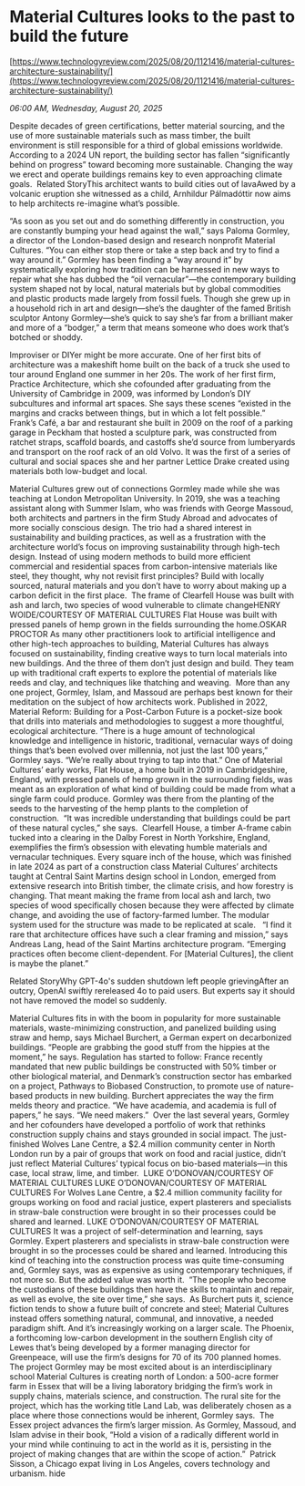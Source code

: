 # Material Cultures looks to the past to build the future

[https://www.technologyreview.com/2025/08/20/1121416/material-cultures-architecture-sustainability/](https://www.technologyreview.com/2025/08/20/1121416/material-cultures-architecture-sustainability/)

*06:00 AM, Wednesday, August 20, 2025*

Despite decades of green certifications, better material sourcing, and the use of more sustainable materials such as mass timber, the built environment is still responsible for a third of global emissions worldwide. According to a 2024 UN report, the building sector has fallen “significantly behind on progress” toward becoming more sustainable. Changing the way we erect and operate buildings remains key to even approaching climate goals.  Related StoryThis architect wants to build cities out of lavaAwed by a volcanic eruption she witnessed as a child, Arnhildur Pálmadóttir now aims to help architects re-imagine what’s possible.

“As soon as you set out and do something differently in construction, you are constantly bumping your head against the wall,” says Paloma Gormley, a director of the London-based design and research nonprofit Material Cultures. “You can either stop there or take a step back and try to find a way around it.”  Gormley has been finding a “way around it” by systematically exploring how tradition can be harnessed in new ways to repair what she has dubbed the “oil vernacular”—the contemporary building system shaped not by local, natural materials but by global commodities and plastic products made largely from fossil fuels. Though she grew up in a household rich in art and design—she’s the daughter of the famed British sculptor Antony Gormley—she’s quick to say she’s far from a brilliant maker and more of a “bodger,” a term that means someone who does work that’s botched or shoddy.

Improviser or DIYer might be more accurate. One of her first bits of architecture was a makeshift home built on the back of a truck she used to tour around England one summer in her 20s. The work of her first firm, Practice Architecture, which she cofounded after graduating from the University of Cambridge in 2009, was informed by London’s DIY subcultures and informal art spaces. She says these scenes “existed in the margins and cracks between things, but in which a lot felt possible.”  Frank’s Café, a bar and restaurant she built in 2009 on the roof of a parking garage in Peckham that hosted a sculpture park, was constructed from ratchet straps, scaffold boards, and castoffs she’d source from lumberyards and transport on the roof rack of an old Volvo. It was the first of a series of cultural and social spaces she and her partner Lettice Drake created using materials both low-budget and local.

Material Cultures grew out of connections Gormley made while she was teaching at London Metropolitan University. In 2019, she was a teaching assistant along with Summer Islam, who was friends with George Massoud, both architects and partners in the firm Study Abroad and advocates of more socially conscious design. The trio had a shared interest in sustainability and building practices, as well as a frustration with the architecture world’s focus on improving sustainability through high-tech design. Instead of using modern methods to build more efficient commercial and residential spaces from carbon-intensive materials like steel, they thought, why not revisit first principles? Build with locally sourced, natural materials and you don’t have to worry about making up a carbon deficit in the first place.   The frame of Clearfell House was built with ash and larch, two species of wood vulnerable to climate changeHENRY WOIDE/COURTESY OF MATERIAL CULTURES   Flat House was built with pressed panels of hemp grown in the fields surrounding the home.OSKAR PROCTOR     As many other practitioners look to artificial intelligence and other high-tech approaches to building, Material Cultures has always focused on sustainability, finding creative ways to turn local materials into new buildings. And the three of them don’t just design and build. They team up with traditional craft experts to explore the potential of materials like reeds and clay, and techniques like thatching and weaving.  More than any one project, Gormley, Islam, and Massoud are perhaps best known for their meditation on the subject of how architects work. Published in 2022, Material Reform: Building for a Post-Carbon Future is a pocket-size book that drills into materials and methodologies to suggest a more thoughtful, ecological architecture. “There is a huge amount of technological knowledge and intelligence in historic, traditional, vernacular ways of doing things that’s been evolved over millennia, not just the last 100 years,” Gormley says. “We’re really about trying to tap into that.”  One of Material Cultures’ early works, Flat House, a home built in 2019 in Cambridgeshire, England, with pressed panels of hemp grown in the surrounding fields, was meant as an exploration of what kind of building could be made from what a single farm could produce. Gormley was there from the planting of the seeds to the harvesting of the hemp plants to the completion of construction.  “It was incredible understanding that buildings could be part of these natural cycles,” she says.  Clearfell House, a timber A-frame cabin tucked into a clearing in the Dalby Forest in North Yorkshire, England, exemplifies the firm’s obsession with elevating humble materials and vernacular techniques. Every square inch of the house, which was finished in late 2024 as part of a construction class Material Cultures’ architects taught at Central Saint Martins design school in London, emerged from extensive research into British timber, the climate crisis, and how forestry is changing. That meant making the frame from local ash and larch, two species of wood specifically chosen because they were affected by climate change, and avoiding the use of factory-farmed lumber. The modular system used for the structure was made to be replicated at scale.   “I find it rare that architecture offices have such a clear framing and mission,” says Andreas Lang, head of the Saint Martins architecture program. “Emerging practices often become client-dependent. For [Material Cultures], the client is maybe the planet.”

Related StoryWhy GPT-4o's sudden shutdown left people grievingAfter an outcry, OpenAI swiftly rereleased 4o to paid users. But experts say it should not have removed the model so suddenly.

Material Cultures fits in with the boom in popularity for more sustainable materials, waste-minimizing construction, and panelized building using straw and hemp, says Michael Burchert, a German expert on decarbonized buildings. “People are grabbing the good stuff from the hippies at the moment,” he says. Regulation has started to follow: France recently mandated that new public buildings be constructed with 50% timber or other biological material, and Denmark’s construction sector has embarked on a project, Pathways to Biobased Construction, to promote use of nature-based products in new building. Burchert appreciates the way the firm melds theory and practice. “We have academia, and academia is full of papers,” he says. “We need makers.”  Over the last several years, Gormley and her cofounders have developed a portfolio of work that rethinks construction supply chains and stays grounded in social impact. The just-finished Wolves Lane Centre, a $2.4 million community center in North London run by a pair of groups that work on food and racial justice, didn’t just reflect Material Cultures’ typical focus on bio-based materials—in this case, local straw, lime, and timber.   LUKE O’DONOVAN/COURTESY OF MATERIAL CULTURES   LUKE O’DONOVAN/COURTESY OF MATERIAL CULTURES   For Wolves Lane Centre, a $2.4 million community facility for groups working on food and racial justice, expert plasterers and specialists in straw-bale construction were brought in so their processes could be shared and learned.  LUKE O’DONOVAN/COURTESY OF MATERIAL CULTURES   It was a project of self-determination and learning, says Gormley. Expert plasterers and specialists in straw-bale construction were brought in so the processes could be shared and learned. Introducing this kind of teaching into the construction process was quite time-consuming and, Gormley says, was as expensive as using contemporary techniques, if not more so. But the added value was worth it.  “The people who become the custodians of these buildings then have the skills to maintain and repair, as well as evolve, the site over time,” she says.  As Burchert puts it, science fiction tends to show a future built of concrete and steel; Material Cultures instead offers something natural, communal, and innovative, a needed paradigm shift. And it’s increasingly working on a larger scale. The Phoenix, a forthcoming low-carbon development in the southern English city of Lewes that’s being developed by a former managing director for Greenpeace, will use the firm’s designs for 70 of its 700 planned homes.  The project Gormley may be most excited about is an interdisciplinary school Material Cultures is creating north of London: a 500-acre former farm in Essex that will be a living laboratory bridging the firm’s work in supply chains, materials science, and construction. The rural site for the project, which has the working title Land Lab, was deliberately chosen as a place where those connections would be inherent, Gormley says.  The Essex project advances the firm’s larger mission. As Gormley, Massoud, and Islam advise in their book, “Hold a vision of a radically different world in your mind while continuing to act in the world as it is, persisting in the project of making changes that are within the scope of action.”  Patrick Sisson, a Chicago expat living in Los Angeles, covers technology and urbanism. hide

